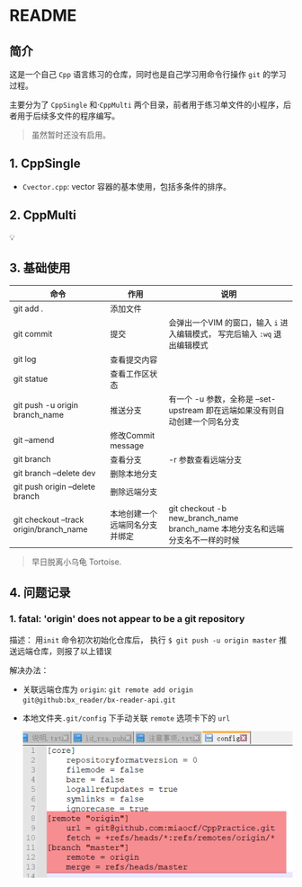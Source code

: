 # README

## 简介

这是一个自己 `Cpp` 语言练习的仓库，同时也是自己学习用命令行操作 `git` 的学习过程。

主要分为了 `CppSingle` 和·`CppMulti` 两个目录，前者用于练习单文件的小程序，后者用于后续多文件的程序编写。

> 虽然暂时还没有启用。



## 1. CppSingle

* `Cvector.cpp`:  vector 容器的基本使用，包括多条件的排序。



## 2. CppMulti

:bulb:



## 3. 基础使用

| 命令                                   | 作用                           | 说明                                                         |
| -------------------------------------- | ------------------------------ | ------------------------------------------------------------ |
| git add .                              | 添加文件                       |                                                              |
| git commit                             | 提交                           | 会弹出一个VIM 的窗口，输入 `i` 进入编辑模式， 写完后输入 `:wq` 退出编辑模式 |
| git log                                | 查看提交内容                   |                                                              |
| git statue                             | 查看工作区状态                 |                                                              |
| git push -u origin branch_name         | 推送分支                       | 有一个 -u 参数，全称是 –set-upstream 即在远端如果没有则自动创建一个同名分支 |
| git –amend                             | 修改Commit message             |                                                              |
| git branch                             | 查看分支                       | -r 参数查看远端分支                                          |
| git branch –delete dev                 | 删除本地分支                   |                                                              |
| git push origin –delete branch         | 删除远端分支                   |                                                              |
| git checkout –track origin/branch_name | 本地创建一个远端同名分支并绑定 | git checkout -b new_branch_name branch_name 本地分支名和远端分支名不一样的时候 |

> 早日脱离小乌龟 Tortoise.



## 4. 问题记录

### 1. fatal: 'origin' does not appear to be a git repository

描述： 用`init` 命令初次初始化仓库后， 执行 `$ git push -u origin master` 推送远端仓库，则报了以上错误

解决办法：

* 关联远端仓库为 `origin`: `git remote add origin git@github:bx_reader/bx-reader-api.git`

* 本地文件夹`.git/config` 下手动关联 `remote` 选项卡下的 `url`

  ![问题1](./images/README/image-20221209021706920-1670523716652-3.png)
